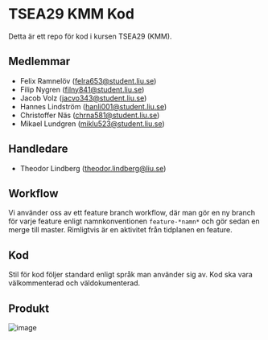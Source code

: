 # TSEA29 KMM Kod

Detta är ett repo för kod i kursen TSEA29 (KMM).

## Medlemmar

* Felix Ramnelöv ([felra653@student.liu.se](mailto:felra653@student.liu.se))
* Filip Nygren  ([filny841@student.liu.se](mailto:filny841@student.liu.se))
* Jacob Volz  ([jacvo343@student.liu.se](mailto:jacvo343@student.liu.se))
* Hannes Lindström  ([hanli001@student.liu.se](mailto:hanli001@student.liu.se))
* Christoffer Näs  ([chrna581@student.liu.se](mailto:chrna581@student.liu.se))
* Mikael Lundgren  ([miklu523@student.liu.se](mailto:miklu523@student.liu.se))

## Handledare

* Theodor Lindberg  ([theodor.lindberg@liu.se](mailto:theodor.lindberg@liu.se))

## Workflow

Vi använder oss av ett feature branch workflow, där man gör en ny branch för varje feature enligt namnkonventionen `feature-*namn*` och gör sedan en merge till master. Rimligtvis är en aktivitet från tidplanen en feature.

## Kod

Stil för kod följer standard enligt språk man använder sig av. Kod ska vara välkommenterad och väldokumenterad.


## Produkt
![image](https://github.com/user-attachments/assets/4e35854f-83c3-4aaa-9475-76af412acf2c)

